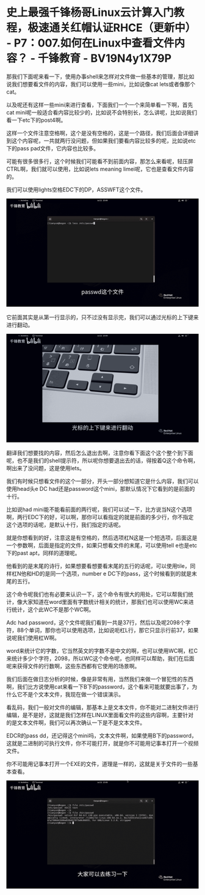 # 史上最强千锋杨哥Linux云计算入门教程，极速通关红帽认证RHCE（更新中） - P7：007.如何在Linux中查看文件内容？ - 千锋教育 - BV19N4y1X79P

那我们下面呢来看一下，使用办事shell来怎样对文件做一些基本的管理，那比如说我们想要看文件的内容，我们可以使用一些mini，比如说像cat lets或者像那个cat。

以及呢还有这样一些mini来进行查看，下面我们一个一个来简单看一下啊，首先cat mini呢一般适合看内容比较少的，比如说不会特别长，怎么讲呢，比如说我们看一下etc下的post4啊。

这样一个文件注意空格啊，这个是没有空格的，这是一个路径，我们后面会详细讲到这个内容呢，一共就两行没问题，但如果我们要看内容比较多的呢，比如说etc下的pass pad文件，它内容也比较多。

可能有很多很多行，这个时候我们可能看不到前面内容，那怎么来看呢，轻压屏CTRL啊，我们就可以使用，比如说lets meaning limei呢，它也是查看文件内容的。

我们可以使用lights空格EDC下的DP，ASSWFT这个文件。

![](img/b2753162687427094e151829c8a0975d_1.png)

它前面其实是从第一行显示的，只不过没有显示完，我们可以通过光标的上下键来进行翻动。

![](img/b2753162687427094e151829c8a0975d_3.png)

翻译我们想要找的内容，然后怎么退出去啊，注意你看下面这个这个整个到下面呢，也不是我们的shell提示符，所以呢你想要退出去的话，得按着Q这个命令啊，啊出来了没问题，这是使用lets。

我们有时候只想看文件的这个一部分，开头一部分想知道它是什么内容，我们可以使用head头e DC had还是password这个mini，那默认情况下它看到的是前面的十行。

比如说had mini能不能看前面的两行呢，我们可以试一下，比方说当N这个选项啊，两行EDC下的好，可以啊，那你可以看指定的就是前面的多少行，你不指定这个选项的话呢，是默认十行，我们指定的话呢。

就是你想看到的好，注意这是有空格的，然后选项杠N这是一个短选项，后面这是一个参数啊，后面是指定的文件，如果只想看文件的末尾，可以使用tell e也是etc下的past apt，同样的道理呢。

他看到的是末尾的诗行，如果想要看想要看末尾的五行的话呢，可以使用tile，同样杠N他和HD的是同一个选项，number e DC下的pass，这个时候看到的就是末尾的五行。

这个命令呢我们也有必要来认识一下，这个命令有很大的用处，它可以帮我们统计，像大家知道在word里面有字数统计相关的统计，那我们也可以使用WC来进行统计，这个此WC不是那个WC啊。

Adc had password，这个文件呢我们看到一共是37行，然后以及呢2098个字符，88个单词，那你也可以使用选项，比如说呃杠L行，那它只显示行前37，如果说呢我们使用杠W啊。

word来统计它的字数，它当然英文的字数不是中文的啊，也可以使用WC啊，杠C来统计多少个字符，2098，所以WC这个命令呢，也同样可以帮助，我们在后面呢来获得文件的行数啊，这些东西都有它使用的场景啊。

我们后面在做日志分析的时候，像是非常有用，当然我们来做一个冒犯性的东西啊，我们比方说使用cat来看一下B下的password，这个看来可能就要出事了，为什么它不是个文本文件，我现在做一个错误演示。

看乱码，我们一般对文件的编辑，那基本上是文本文件，你不能对二进制文件进行编辑，是不是好，这就是我们怎样在LINUX里面看文件的这些内容啊，主要针对的是文本文件啊，我们可以再次确认一下是不是文本文件。

EDCR的pass dd，还记得这个mini吗，文本文件啊，如果使用B下的password，这就是二进制的可执行文件，你不可能打开，就是你不可能用记事本打开一个视频文件。

你不可能用记事本打开一个EXE的文件，道理是一样的，这就是关于文件的一些基本查看。

![](img/b2753162687427094e151829c8a0975d_5.png)